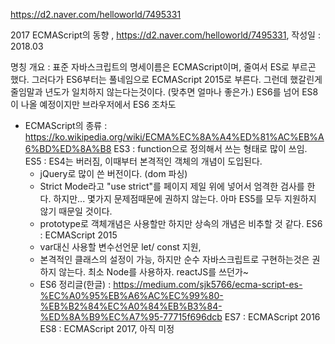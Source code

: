 https://d2.naver.com/helloworld/7495331

2017 ECMAScript의 동향 , https://d2.naver.com/helloworld/7495331, 작성일 : 2018.03

명칭 개요 : 표준 자바스크립트의 명세이름은 ECMAScript이며, 줄여서 ES로 부르곤 했다. 그러다가 ES6부터는 풀네임으로 ECMAScript 2015로 부른다. 그런데 했갈린게 줄임말과 년도가 일치하지 않는다는것이다. (맞추면 얼마나 좋은가.)
ES6를 넘어 ES8이 나올 예정이지만 브라우저에서 ES6 조차도 


* ECMAScript의 종류 : https://ko.wikipedia.org/wiki/ECMA%EC%8A%A4%ED%81%AC%EB%A6%BD%ED%8A%B8
 ES3 : function으로 정의해서 쓰는 형태로 많이 쓰임.
 ES5 : ES4는 버러짐, 이때부터 본격적인 객체의 개념이 도입된다.
  - jQuery로 많이 쓴 버전이다. (dom 파싱)
  - Strict Mode라고 "use strict"를 페이지 제일 위에 넣어서 엄격한 검사를 한다. 하지만... 몇가지 문제점때문에 권하지 않는다. 아마 ES5를 모두 지원하지 않기 때문일 것이다.
  - prototype로 객체개념은 사용할만 하지만 상속의 개념은 비추할 것 같다.
 ES6 : ECMAScript 2015 
  - var대신 사용할 변수선언문 let/ const 지원, 
  - 본격적인 클래스의 설정이 가능, 하지만 순수 자바스크립트로 구현하는것은 권하지 않는다. 최소 Node를 사용하자. reactJS를 쓰던가~
  - ES6 정리글(한글) : https://medium.com/sjk5766/ecma-script-es-%EC%A0%95%EB%A6%AC%EC%99%80-%EB%B2%84%EC%A0%84%EB%B3%84-%ED%8A%B9%EC%A7%95-77715f696dcb
 ES7 : ECMAScript 2016 
 ES8 : ECMAScript 2017, 아직 미정